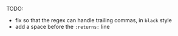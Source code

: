 TODO:

- fix so that the regex can handle trailing commas, in `black` style
- add a space before the `:returns:` line
